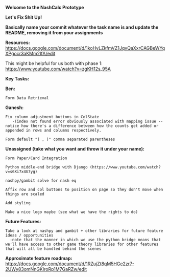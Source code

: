 **Welcome to the NashCalc Prototype** 

**Let's Fix Shit Up!**

**Basically name your commit whatever the task name is and update the README, removing it from your assignments** 

**Resources:**
  https://docs.google.com/document/d/1koHvLZkfmVZ1JqvQaXxrCAGBeWYqXPgocr3aKMm2IfA/edit
  
  This might be helpful for us both with phase 1: https://www.youtube.com/watch?v=zgKH12s_95A

**Key Tasks:**
  
  **Ben:** 
   
    Form Data Retrieval 
    
  **Ganesh:**
    
    Fix column adjustment buttons in ColState 
       -(index not found error obviously associated with mapping issue -- notice how there's a difference between how the counts get added or appended in rows and columns respectively. 
  
    Form default "( , )" comma separated parentheses 
    
  
  **Unassigned (take what you want and throw it under your name):** 

    Form Paper/Card Integration 

    Python middle-end bridge with Django (https://www.youtube.com/watch?v=s6Xi7x4G7yg)
    
    nashpy/gambit solve for nash eq 
    
    Affix row and col buttons to position on page so they don't move when things are scaled 
    
    Add styling
    
    Make a nice logo maybe (see what we have the rights to do) 
  
  
  **Future Features:** 
  
    Take a look at nashpy and gambit + other libraries for future feature ideas / opportunities 
      -note that the manner in which we use the python bridge means that we'll have access to other game theory libraries for other features that will all be handled behind the scenes 
      
  **Approximate feature roadmap:** 
    https://docs.google.com/document/d/1RZujZt8qM5HGe2zr7-2UWy83omNnGKIroRp1M7GaRZw/edit
    
      
    
    
    
    
    
